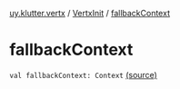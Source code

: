 [uy.klutter.vertx](../index.md) / [VertxInit](index.md) / [fallbackContext](.)


# fallbackContext

`val fallbackContext: Context` [(source)](https://github.com/kohesive/klutter/blob/master/vertx3-jdk8/src/main/kotlin/uy/klutter/vertx/Vertx.kt#L286)


